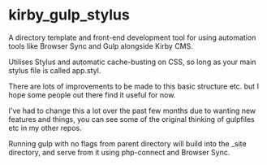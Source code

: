 # kirby_gulp_stylus

A directory template and front-end development tool for using automation tools like Browser Sync and Gulp alongside Kirby CMS.

Utilises Stylus and automatic cache-busting on CSS, so long as your main stylus file is called app.styl.

There are lots of improvements to be made to this basic structure etc. but I hope some people out there find it useful for now.

I've had to change this a lot over the past few months due to wanting new features and things, you can see some of the original thinking of gulpfiles etc in my other repos.

Running gulp with no flags from parent directory will build into the \_site directory, and serve from it using php-connect and Browser Sync.
